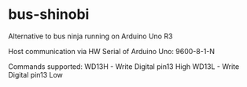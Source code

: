 # bus-shinobi
Alternative to bus ninja running on Arduino Uno R3

Host communication via HW Serial of Arduino Uno: 9600-8-1-N

Commands supported:
WD13H - Write Digital pin13 High
WD13L - Write Digital pin13 Low